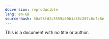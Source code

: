 ```yaml
---
docversion: reproducible
lang: en-GB
source-hash: 68a95fd2c5559a60b1a35c207c6cfc8e
---
```


This is a document with no title or author.
